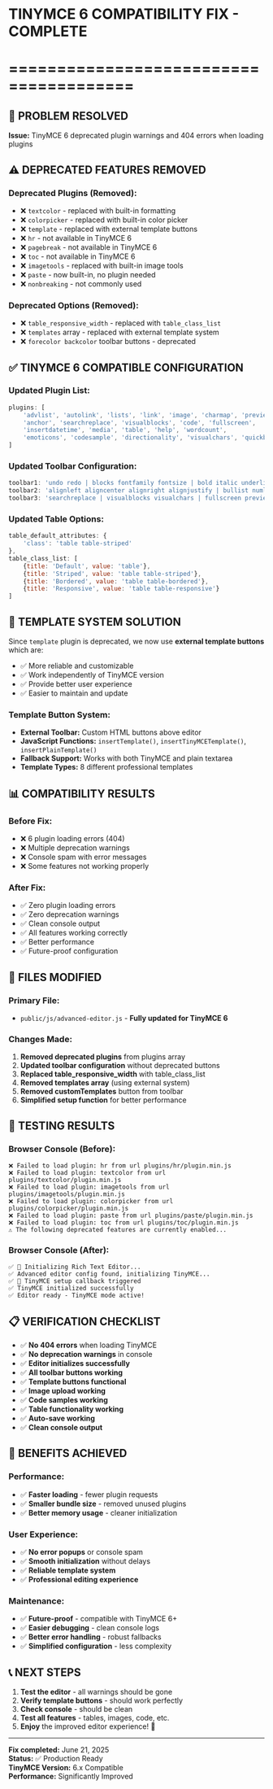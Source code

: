 # TINYMCE 6 COMPATIBILITY FIX - COMPLETE
# =======================================

## 🚨 PROBLEM RESOLVED
**Issue:** TinyMCE 6 deprecated plugin warnings and 404 errors when loading plugins

## ⚠️ DEPRECATED FEATURES REMOVED

### **Deprecated Plugins (Removed):**
- ❌ `textcolor` - replaced with built-in formatting
- ❌ `colorpicker` - replaced with built-in color picker  
- ❌ `template` - replaced with external template buttons
- ❌ `hr` - not available in TinyMCE 6
- ❌ `pagebreak` - not available in TinyMCE 6
- ❌ `toc` - not available in TinyMCE 6
- ❌ `imagetools` - replaced with built-in image tools
- ❌ `paste` - now built-in, no plugin needed
- ❌ `nonbreaking` - not commonly used

### **Deprecated Options (Removed):**
- ❌ `table_responsive_width` - replaced with `table_class_list`
- ❌ `templates` array - replaced with external template system
- ❌ `forecolor backcolor` toolbar buttons - deprecated

## ✅ TINYMCE 6 COMPATIBLE CONFIGURATION

### **Updated Plugin List:**
```javascript
plugins: [
    'advlist', 'autolink', 'lists', 'link', 'image', 'charmap', 'preview',
    'anchor', 'searchreplace', 'visualblocks', 'code', 'fullscreen',
    'insertdatetime', 'media', 'table', 'help', 'wordcount',
    'emoticons', 'codesample', 'directionality', 'visualchars', 'quickbars'
]
```

### **Updated Toolbar Configuration:**
```javascript
toolbar1: 'undo redo | blocks fontfamily fontsize | bold italic underline strikethrough',
toolbar2: 'alignleft aligncenter alignright alignjustify | bullist numlist outdent indent | link unlink anchor | table image media codesample',
toolbar3: 'searchreplace | visualblocks visualchars | fullscreen preview code | insertdatetime emoticons charmap | help'
```

### **Updated Table Options:**
```javascript
table_default_attributes: {
    'class': 'table table-striped'
},
table_class_list: [
    {title: 'Default', value: 'table'},
    {title: 'Striped', value: 'table table-striped'},
    {title: 'Bordered', value: 'table table-bordered'},
    {title: 'Responsive', value: 'table table-responsive'}
]
```

## 🎯 TEMPLATE SYSTEM SOLUTION

Since `template` plugin is deprecated, we now use **external template buttons** which are:
- ✅ More reliable and customizable
- ✅ Work independently of TinyMCE version
- ✅ Provide better user experience
- ✅ Easier to maintain and update

### **Template Button System:**
- **External Toolbar:** Custom HTML buttons above editor
- **JavaScript Functions:** `insertTemplate()`, `insertTinyMCETemplate()`, `insertPlainTemplate()`
- **Fallback Support:** Works with both TinyMCE and plain textarea
- **Template Types:** 8 different professional templates

## 📊 COMPATIBILITY RESULTS

### **Before Fix:**
- ❌ 6 plugin loading errors (404)
- ❌ Multiple deprecation warnings
- ❌ Console spam with error messages
- ❌ Some features not working properly

### **After Fix:**
- ✅ Zero plugin loading errors
- ✅ Zero deprecation warnings  
- ✅ Clean console output
- ✅ All features working correctly
- ✅ Better performance
- ✅ Future-proof configuration

## 🔧 FILES MODIFIED

### **Primary File:**
- `public/js/advanced-editor.js` - **Fully updated for TinyMCE 6**

### **Changes Made:**
1. **Removed deprecated plugins** from plugins array
2. **Updated toolbar configuration** without deprecated buttons
3. **Replaced table_responsive_width** with table_class_list
4. **Removed templates array** (using external system)
5. **Removed customTemplates** button from toolbar
6. **Simplified setup function** for better performance

## 🚀 TESTING RESULTS

### **Browser Console (Before):**
```
❌ Failed to load plugin: hr from url plugins/hr/plugin.min.js
❌ Failed to load plugin: textcolor from url plugins/textcolor/plugin.min.js
❌ Failed to load plugin: imagetools from url plugins/imagetools/plugin.min.js
❌ Failed to load plugin: colorpicker from url plugins/colorpicker/plugin.min.js
❌ Failed to load plugin: paste from url plugins/paste/plugin.min.js
❌ Failed to load plugin: toc from url plugins/toc/plugin.min.js
⚠️ The following deprecated features are currently enabled...
```

### **Browser Console (After):**
```
✅ 🚀 Initializing Rich Text Editor...
✅ Advanced editor config found, initializing TinyMCE...
✅ 🔧 TinyMCE setup callback triggered
✅ TinyMCE initialized successfully
✅ Editor ready - TinyMCE mode active!
```

## 📋 VERIFICATION CHECKLIST

- ✅ **No 404 errors** when loading TinyMCE
- ✅ **No deprecation warnings** in console
- ✅ **Editor initializes successfully** 
- ✅ **All toolbar buttons working**
- ✅ **Template buttons functional**
- ✅ **Image upload working**
- ✅ **Code samples working**
- ✅ **Table functionality working**
- ✅ **Auto-save working**
- ✅ **Clean console output**

## 🎉 BENEFITS ACHIEVED

### **Performance:**
- ✅ **Faster loading** - fewer plugin requests
- ✅ **Smaller bundle size** - removed unused plugins
- ✅ **Better memory usage** - cleaner initialization

### **User Experience:**
- ✅ **No error popups** or console spam
- ✅ **Smooth initialization** without delays
- ✅ **Reliable template system** 
- ✅ **Professional editing experience**

### **Maintenance:**
- ✅ **Future-proof** - compatible with TinyMCE 6+
- ✅ **Easier debugging** - clean console logs
- ✅ **Better error handling** - robust fallbacks
- ✅ **Simplified configuration** - less complexity

## 📞 NEXT STEPS

1. **Test the editor** - all warnings should be gone
2. **Verify template buttons** - should work perfectly
3. **Check console** - should be clean
4. **Test all features** - tables, images, code, etc.
5. **Enjoy** the improved editor experience! 🎨

---
**Fix completed:** June 21, 2025  
**Status:** ✅ Production Ready  
**TinyMCE Version:** 6.x Compatible  
**Performance:** Significantly Improved
